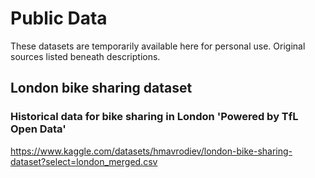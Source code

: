 # Public Data

These datasets are temporarily available here for personal use. Original sources listed beneath descriptions.


## London bike sharing dataset
### Historical data for bike sharing in London 'Powered by TfL Open Data'

https://www.kaggle.com/datasets/hmavrodiev/london-bike-sharing-dataset?select=london_merged.csv
